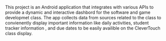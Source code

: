 This project is an Android application that integrates with various APIs to provide a dynamic and interactive dashbord for the software and game developmet class. The app collects data from sources related to the class to convienently display important information like daily activities, student tracker information , and due dates to be easily availible on the CleverTouch class display.
